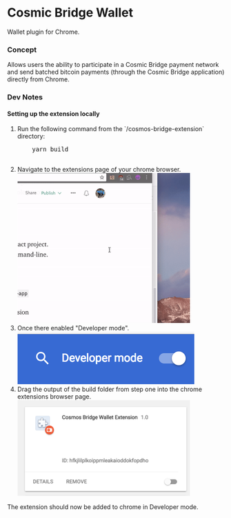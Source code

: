 # Cosmic Bridge Wallet
Wallet plugin for Chrome.


### Concept

Allows users the ability to participate in a Cosmic Bridge payment network and send batched bitcoin payments (through the Cosmic Bridge application) directly from Chrome.

### Dev Notes

#### Setting up the extension locally
<ol>
<li>
    Run the following command from the `/cosmos-bridge-extension` directory:
    <pre>
    yarn build
    </pre>
</li>
<li>
    Navigate to the extensions page of your chrome browser.
</li>
<img src='./img/extension.gif' width="400px"/>
<br/>
<li>
    Once there enabled "Developer mode".<br/>
</li>
<img src='./img/developer_mode.png'/>
</br>
<li>
    Drag the output of the build folder from step one into the chrome extensions browser page.
</li>
<img src='./img/bridge_extension.png' width="400px"/>
<br/>
</ol>

The extension should now be added to chrome in Developer mode.


